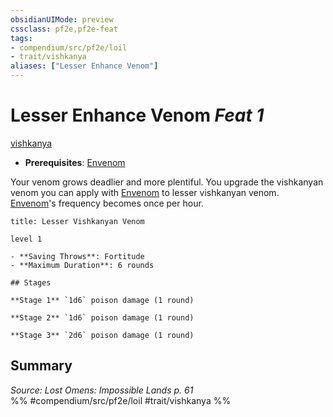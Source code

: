 ```yaml
---
obsidianUIMode: preview
cssclass: pf2e,pf2e-feat
tags:
- compendium/src/pf2e/loil
- trait/vishkanya
aliases: ["Lesser Enhance Venom"]
---
```

# Lesser Enhance Venom  *Feat 1*  
[vishkanya](../../rules/traits/vishkanya-loil.md)  

- **Prerequisites**: [Envenom](../../rules/actions/envenom-loil.md)

Your venom grows deadlier and more plentiful. You upgrade the vishkanyan venom you can apply with [Envenom](../../rules/actions/envenom-loil.md) to lesser vishkanyan venom. [Envenom](../../rules/actions/envenom-loil.md)'s frequency becomes once per hour.

```ad-inline-affliction
title: Lesser Vishkanyan Venom

level 1

- **Saving Throws**: Fortitude
- **Maximum Duration**: 6 rounds

## Stages

**Stage 1** `1d6` poison damage (1 round)

**Stage 2** `1d6` poison damage (1 round)

**Stage 3** `2d6` poison damage (1 round)
```

## Summary

*Source: Lost Omens: Impossible Lands p. 61*  
%% #compendium/src/pf2e/loil #trait/vishkanya %%